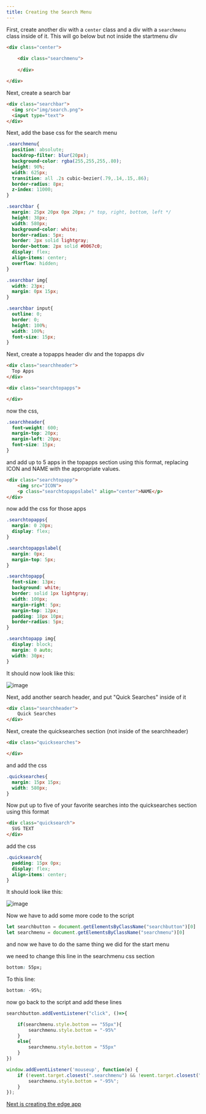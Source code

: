 ```yaml
---
title: Creating the Search Menu
---
```


First, create another div with a `center` class and a div with a `searchmenu` class inside of it. This will go below but not inside the startmenu div

```html
<div class="center">
	
	<div class="searchmenu">
	
	</div>

</div>
```

Next, create a search bar

```html
<div class="searchbar">
  <img src="img/search.png">
  <input type="text">
</div>
```

Next, add the base css for the search menu

```css
.searchmenu{
  position: absolute;
  backdrop-filter: blur(20px);
  background-color: rgba(255,255,255,.80);
  height: 90%;
  width: 625px;
  transition: all .2s cubic-bezier(.79,.14,.15,.86);
  border-radius: 8px; 
  z-index: 11000;
}

.searchbar {
  margin: 25px 20px 0px 20px; /* top, right, bottom, left */
  height: 38px;
  width: 580px;
  background-color: white;
  border-radius: 5px;
  border: 2px solid lightgray;
  border-bottom: 2px solid #0067c0;
  display: flex;
  align-items: center;
  overflow: hidden;
}

.searchbar img{
  width: 23px;
  margin: 0px 15px;
}

.searchbar input{
  outline: 0;
  border: 0;
  height: 100%;
  width: 100%;
  font-size: 15px;
}
```

Next, create a topapps header div and the topapps div

```html
<div class="searchheader">
  Top Apps
</div>

<div class="searchtopapps">

</div>
```

now the css,

```css
.searchheader{
  font-weight: 600;
  margin-top: 20px;
  margin-left: 20px;
  font-size: 15px;
}
```

and add up to 5 apps in the topapps section using this format, replacing ICON and NAME with the appropriate values.

```html
<div class="searchtopapp">
    <img src="ICON">
    <p class="searchtopappslabel" align="center">NAME</p>
</div>
```

now add the css for those apps

```css
.searchtopapps{
  margin: 0 20px;
  display: flex;
}

.searchtopappslabel{
  margin: 0px;
  margin-top: 5px;
}

.searchtopapp{
  font-size: 13px;
  background: white;
  border: solid 1px lightgray;
  width: 100px;
  margin-right: 5px;
  margin-top: 12px;
  padding: 18px 10px;
  border-radius: 5px;
}

.searchtopapp img{
  display: block;
  margin: 0 auto;
  width: 30px;
}
```

It should now look like this:

![image](https://user-images.githubusercontent.com/95918679/170092773-d37991aa-3592-47f3-8fa5-7d4e7b9ad291.png)

Next, add another search header, and put "Quick Searches" inside of it

```html
<div class="searchheader">
    Quick Searches
</div>
```

Next, create the quicksearches section (not inside of the searchheader)

```html
<div class="quicksearches">

</div>
```

and add the css

```css
.quicksearches{
  margin: 15px 15px;
  width: 580px;
}
```

Now put up to five of your favorite searches into the quicksearches section using this format

```html
<div class="quicksearch">
  SVG TEXT
</div>
```

add the css

```css
.quicksearch{
  padding: 15px 0px;
  display: flex;
  align-items: center;
}
```

It should look like this:

![image](https://user-images.githubusercontent.com/95918679/170092584-583828fe-7b8c-46b1-a34c-27788f367fa6.png)

Now we have to add some more code to the script

```js
let searchbutton = document.getElementsByClassName("searchbutton")[0]
let searchmenu = document.getElementsByClassName("searchmenu")[0]
```

and now we have to do the same thing we did for the start menu

we need to change this line in the searchmenu css section

```css
bottom: 55px;
```

To this line:

```css
bottom: -95%;
```

now go back to the script and add these lines

```js
searchbutton.addEventListener("click", ()=>{

	if(searchmenu.style.bottom == "55px"){
		searchmenu.style.bottom = "-95%"
	}
	else{
		searchmenu.style.bottom = "55px"
	}
})

window.addEventListener('mouseup', function(e) {
    if (!event.target.closest(".searchmenu") && !event.target.closest(".searchbutton")){
        searchmenu.style.bottom = "-95%";
    }
});
```

[Next is creating the edge app](/docs/edgepart1/)
